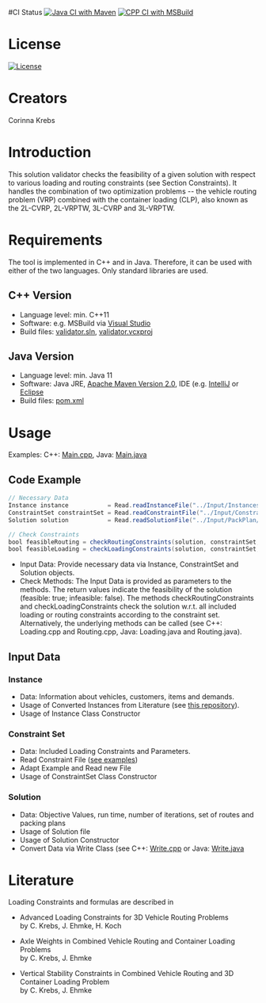 #CI Status
[![Java CI with Maven](https://github.com/CorinnaKrebs/SolutionValidator/actions/workflows/maven.yml/badge.svg)](https://github.com/CorinnaKrebs/SolutionValidator/actions/workflows/maven.yml)
[![CPP CI with MSBuild](https://github.com/CorinnaKrebs/SolutionValidator/actions/workflows/msbuild.yml/badge.svg)](https://github.com/CorinnaKrebs/SolutionValidator/actions/workflows/msbuild.yml)

# License
[![License](https://img.shields.io/badge/License-Apache%202.0-blue.svg)](https://opensource.org/licenses/Apache-2.0)

# Creators
Corinna Krebs

# Introduction
This solution validator checks the feasibility of a given solution with respect to various loading and routing constraints (see Section Constraints).
It handles the combination of two optimization problems -- the vehicle routing problem (VRP) combined with the container loading (CLP), also known as the 2L-CVRP, 2L-VRPTW, 3L-CVRP and 3L-VRPTW.

# Requirements
The tool is implemented in C++ and in Java. Therefore, it can be used with either of the two languages.
Only standard libraries are used.

## C++ Version
* Language level: min. C++11
* Software: e.g. MSBuild via [Visual Studio](https://visualstudio.microsoft.com/de/)
* Build files: [validator.sln](https://github.com/CorinnaKrebs/SolutionValidator/blob/master/cpp/Validator/Validator.sln), [validator.vcxproj](https://github.com/CorinnaKrebs/SolutionValidator/blob/master/cpp/Validator/Validator.vcxproj)

## Java Version
* Language level: min. Java 11
* Software: Java JRE, [Apache Maven Version 2.0](https://maven.apache.org/), IDE (e.g. [IntelliJ](https://www.jetbrains.com/de-de/idea/) or [Eclipse](https://www.eclipse.org/downloads/)
* Build files: [pom.xml](https://github.com/CorinnaKrebs/SolutionValidator/blob/master/java/pom.xml)

# Usage
Examples: C++: [Main.cpp](https://github.com/CorinnaKrebs/SolutionValidator/blob/master/cpp/Validator/Main.cpp), Java: [Main.java](https://github.com/CorinnaKrebs/SolutionValidator/blob/master/java/src/main/java/com/threedimensionalloadingcvrp/validator/Main.java)

## Code Example

```Java
// Necessary Data
Instance instance           = Read.readInstanceFile("../Input/Instances/Krebs_Ehmke_Koch_2020/001_n020_m200_bt3.txt");
ConstraintSet constraintSet = Read.readConstraintFile("../Input/Constraint_Sets/P1.txt");
Solution solution           = Read.readSolutionFile("../Input/PackPlan/001_n020_m200_bt3_P1_1.txt", instance);

// Check Constraints
bool feasibleRouting = checkRoutingConstraints(solution, constraintSet, instance);
bool feasibleLoading = checkLoadingConstraints(solution, constraintSet, instance);
```

* Input Data: Provide necessary data via Instance, ConstraintSet and Solution objects.
* Check Methods: The Input Data is provided as parameters to the methods. The return values indicate the feasibility of the solution (feasible: true; infeasible: false). The methods checkRoutingConstraints and checkLoadingConstraints check the solution w.r.t. all included loading or routing constraints according to the constraint set. Alternatively, the underlying methods can be called (see C++: Loading.cpp and Routing.cpp, Java: Loading.java and Routing.java). 

## Input Data

### Instance
* Data: Information about vehicles, customers, items and demands.
* Usage of Converted Instances from Literature (see [this repository](https://github.com/CorinnaKrebs/Instances)).
* Usage of Instance Class Constructor 

### Constraint Set
* Data: Included Loading Constraints and Parameters.
* Read Constraint File ([see examples](https://github.com/CorinnaKrebs/SolutionValidator/tree/master/Input/Constraint_Sets))
* Adapt Example and Read new File
* Usage of ConstraintSet Class Constructor

### Solution
* Data: Objective Values, run time, number of iterations, set of routes and packing plans
* Usage of Solution file 
* Usage of Solution Constructor 
* Convert Data via Write Class (see C++: [Write.cpp](https://github.com/CorinnaKrebs/SolutionValidator/blob/master/cpp/Validator/Write.cpp) or Java: [Write.java](https://github.com/CorinnaKrebs/SolutionValidator/blob/master/java/src/main/java/com/threedimensionalloadingcvrp/validator/Write.java)

# Literature
Loading Constraints and formulas are described in

* Advanced Loading Constraints for 3D Vehicle Routing Problems <br>
by C. Krebs, J. Ehmke, H. Koch

* Axle Weights in Combined Vehicle Routing and Container Loading Problems <br>
by C. Krebs, J. Ehmke

* Vertical Stability Constraints in Combined Vehicle Routing and 3D Container Loading Problem <br>
by C. Krebs, J. Ehmke



